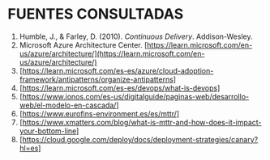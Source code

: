 # FUENTES CONSULTADAS

1. Humble, J., & Farley, D. (2010). *Continuous Delivery*. Addison-Wesley.
2. Microsoft Azure Architecture Center. [https://learn.microsoft.com/en-us/azure/architecture/](https://learn.microsoft.com/en-us/azure/architecture/)
3. [https://learn.microsoft.com/es-es/azure/cloud-adoption-framework/antipatterns/organize-antipatterns]
4. [https://learn.microsoft.com/es-es/devops/what-is-devops]
5. [https://www.ionos.com/es-us/digitalguide/paginas-web/desarrollo-web/el-modelo-en-cascada/]
6. [https://www.eurofins-environment.es/es/mttr/]
7. [https://www.xmatters.com/blog/what-is-mttr-and-how-does-it-impact-your-bottom-line]
8. [https://cloud.google.com/deploy/docs/deployment-strategies/canary?hl=es]
